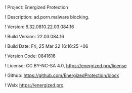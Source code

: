 ! Project: Energized Protection

! Description: ad.porn.malware blocking.

! Version: 6.32.0810.22.03.084.16

! Build Version: 22.03.084.16

! Build Date: Fri, 25 Mar 22 16:16:25 +06

! Version Code: 0841616

! License: CC BY-NC-SA 4.0, https://energized.pro/license

! Github: https://github.com/EnergizedProtection/block

! Web: https://energized.pro
